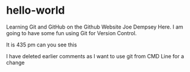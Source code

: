 # hello-world
Learning Git and GitHub on the Github Website
Joe Dempsey Here. I am going to have some fun using Git for Version Control.


It is 435 pm can you see this 

I have deleted earlier comments as I want to use git from CMD Line for a change

